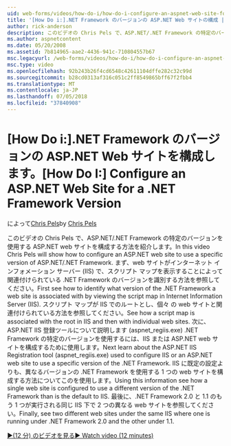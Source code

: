 ```yaml
---
uid: web-forms/videos/how-do-i/how-do-i-configure-an-aspnet-web-site-for-a-net-framework-version
title: '[How Do i:].NET Framework のバージョンの ASP.NET Web サイトの構成 |Microsoft Docs'
author: rick-anderson
description: このビデオの Chris Pels で、ASP.NET/.NET Framework の特定のバージョンを使用する ASP.NET web サイトを構成する方法を紹介します。 最初にどのような v を識別する方法を参照してください.
ms.author: aspnetcontent
ms.date: 05/20/2008
ms.assetid: 7b814965-aae2-4436-941c-710804557b67
msc.legacyurl: /web-forms/videos/how-do-i/how-do-i-configure-an-aspnet-web-site-for-a-net-framework-version
msc.type: video
ms.openlocfilehash: 92b243b26f4cd6548c42611104dffe282c32c99d
ms.sourcegitcommit: b28cd0313af316c051c2ff8549865bff67f2fbb4
ms.translationtype: MT
ms.contentlocale: ja-JP
ms.lasthandoff: 07/05/2018
ms.locfileid: "37840908"
---
```

<a name="how-do-i-configure-an-aspnet-web-site-for-a-net-framework-version"></a><span data-ttu-id="7e5e6-104">[How Do i:].NET Framework のバージョンの ASP.NET Web サイトを構成します。</span><span class="sxs-lookup"><span data-stu-id="7e5e6-104">[How Do I:] Configure an ASP.NET Web Site for a .NET Framework Version</span></span>
====================
<span data-ttu-id="7e5e6-105">によって[Chris Pels](https://twitter.com/chrispels)</span><span class="sxs-lookup"><span data-stu-id="7e5e6-105">by [Chris Pels](https://twitter.com/chrispels)</span></span>

<span data-ttu-id="7e5e6-106">このビデオの Chris Pels で、ASP.NET/.NET Framework の特定のバージョンを使用する ASP.NET web サイトを構成する方法を紹介します。</span><span class="sxs-lookup"><span data-stu-id="7e5e6-106">In this video Chris Pels will show how to configure an ASP.NET web site to use a specific version of ASP.NET/.NET Framework.</span></span> <span data-ttu-id="7e5e6-107">まず、web サイトがインターネット インフォメーション サーバー (IIS) で、スクリプト マップを表示することによって関連付けられている .NET Framework のバージョンを識別する方法を参照してください。</span><span class="sxs-lookup"><span data-stu-id="7e5e6-107">First see how to identify what version of the .NET Framework a web site is associated with by viewing the script map in Internet Information Server (IIS).</span></span> <span data-ttu-id="7e5e6-108">スクリプト マップが IIS でのルートとし、個々 の web サイトと関連付けられている方法を参照してください。</span><span class="sxs-lookup"><span data-stu-id="7e5e6-108">See how a script map is associated with the root in IIS and then with individual web sites.</span></span> <span data-ttu-id="7e5e6-109">次に、ASP.NET IIS 登録ツールについて説明します (aspnet\_regiis.exe) .NET Framework の特定のバージョンを使用するには、IIS または ASP.NET web サイトを構成するために使用します。</span><span class="sxs-lookup"><span data-stu-id="7e5e6-109">Next learn about the ASP.NET IIS Registration tool (aspnet\_regiis.exe) used to configure IIS or an ASP.NET web site to use a specific version of the .NET Framework.</span></span> <span data-ttu-id="7e5e6-110">IIS に既定の設定よりも、異なるバージョンの .NET Framework を使用する 1 つの web サイトを構成する方法についてこのを使用します。</span><span class="sxs-lookup"><span data-stu-id="7e5e6-110">Using this information see how a single web site is configured to use a different version of the .NET Framework than is the default to IIS.</span></span> <span data-ttu-id="7e5e6-111">最後に、.NET Framework 2.0 と 1.1 のもう 1 つが実行される同じ IIS 下で 2 つの異なる web サイトを参照してください。</span><span class="sxs-lookup"><span data-stu-id="7e5e6-111">Finally, see two different web sites under the same IIS where one is running under .NET Framework 2.0 and the other under 1.1.</span></span>

[<span data-ttu-id="7e5e6-112">&#9654;(12 分) のビデオを見る</span><span class="sxs-lookup"><span data-stu-id="7e5e6-112">&#9654; Watch video (12 minutes)</span></span>](https://channel9.msdn.com/Blogs/ASP-NET-Site-Videos/how-do-i-configure-an-aspnet-web-site-for-a-net-framework-version)
